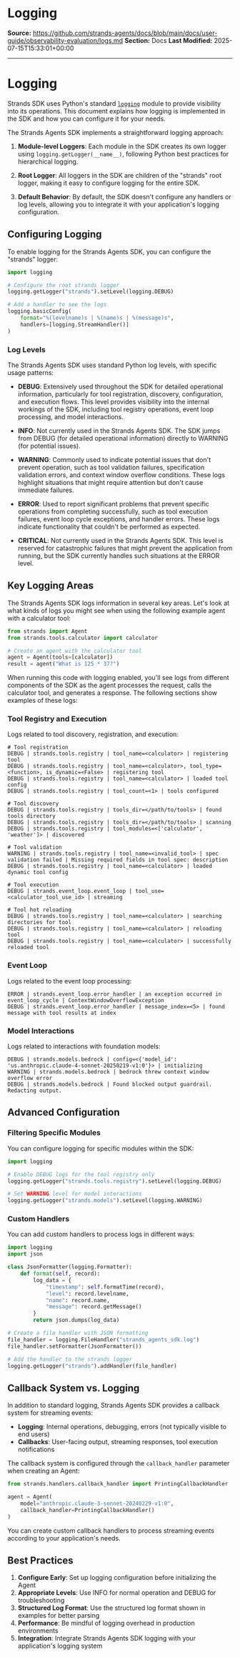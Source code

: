 # Logging

**Source:** https://github.com/strands-agents/docs/blob/main/docs/user-guide/observability-evaluation/logs.md
**Section:** Docs
**Last Modified:** 2025-07-15T15:33:01+00:00

---

# Logging

Strands SDK uses Python's standard [`logging`](https://docs.python.org/3/library/logging.html) module to provide visibility into its operations. This document explains how logging is implemented in the SDK and how you can configure it for your needs.

The Strands Agents SDK implements a straightforward logging approach:

1. **Module-level Loggers**: Each module in the SDK creates its own logger using `logging.getLogger(__name__)`, following Python best practices for hierarchical logging.

2. **Root Logger**: All loggers in the SDK are children of the "strands" root logger, making it easy to configure logging for the entire SDK.

3. **Default Behavior**: By default, the SDK doesn't configure any handlers or log levels, allowing you to integrate it with your application's logging configuration.

## Configuring Logging

To enable logging for the Strands Agents SDK, you can configure the "strands" logger:

```python
import logging

# Configure the root strands logger
logging.getLogger("strands").setLevel(logging.DEBUG)

# Add a handler to see the logs
logging.basicConfig(
    format="%(levelname)s | %(name)s | %(message)s", 
    handlers=[logging.StreamHandler()]
)
```

### Log Levels

The Strands Agents SDK uses standard Python log levels, with specific usage patterns:

- **DEBUG**: Extensively used throughout the SDK for detailed operational information, particularly for tool registration, discovery, configuration, and execution flows. This level provides visibility into the internal workings of the SDK, including tool registry operations, event loop processing, and model interactions.

- **INFO**: Not currently used in the Strands Agents SDK. The SDK jumps from DEBUG (for detailed operational information) directly to WARNING (for potential issues).

- **WARNING**: Commonly used to indicate potential issues that don't prevent operation, such as tool validation failures, specification validation errors, and context window overflow conditions. These logs highlight situations that might require attention but don't cause immediate failures.

- **ERROR**: Used to report significant problems that prevent specific operations from completing successfully, such as tool execution failures, event loop cycle exceptions, and handler errors. These logs indicate functionality that couldn't be performed as expected.

- **CRITICAL**: Not currently used in the Strands Agents SDK. This level is reserved for catastrophic failures that might prevent the application from running, but the SDK currently handles such situations at the ERROR level.

## Key Logging Areas

The Strands Agents SDK logs information in several key areas. Let's look at what kinds of logs you might see when using the following example agent with a calculator tool:

```python
from strands import Agent
from strands.tools.calculator import calculator

# Create an agent with the calculator tool
agent = Agent(tools=[calculator])
result = agent("What is 125 * 37?")
```

When running this code with logging enabled, you'll see logs from different components of the SDK as the agent processes the request, calls the calculator tool, and generates a response. The following sections show examples of these logs:

### Tool Registry and Execution

Logs related to tool discovery, registration, and execution:

```
# Tool registration
DEBUG | strands.tools.registry | tool_name=<calculator> | registering tool
DEBUG | strands.tools.registry | tool_name=<calculator>, tool_type=<function>, is_dynamic=<False> | registering tool
DEBUG | strands.tools.registry | tool_name=<calculator> | loaded tool config
DEBUG | strands.tools.registry | tool_count=<1> | tools configured

# Tool discovery
DEBUG | strands.tools.registry | tools_dir=</path/to/tools> | found tools directory
DEBUG | strands.tools.registry | tools_dir=</path/to/tools> | scanning
DEBUG | strands.tools.registry | tool_modules=<['calculator', 'weather']> | discovered

# Tool validation
WARNING | strands.tools.registry | tool_name=<invalid_tool> | spec validation failed | Missing required fields in tool spec: description
DEBUG | strands.tools.registry | tool_name=<calculator> | loaded dynamic tool config

# Tool execution
DEBUG | strands.event_loop.event_loop | tool_use=<calculator_tool_use_id> | streaming

# Tool hot reloading
DEBUG | strands.tools.registry | tool_name=<calculator> | searching directories for tool
DEBUG | strands.tools.registry | tool_name=<calculator> | reloading tool
DEBUG | strands.tools.registry | tool_name=<calculator> | successfully reloaded tool
```

### Event Loop

Logs related to the event loop processing:

```
ERROR | strands.event_loop.error_handler | an exception occurred in event_loop_cycle | ContextWindowOverflowException
DEBUG | strands.event_loop.error_handler | message_index=<5> | found message with tool results at index
```

### Model Interactions

Logs related to interactions with foundation models:

```
DEBUG | strands.models.bedrock | config=<{'model_id': 'us.anthropic.claude-4-sonnet-20250219-v1:0'}> | initializing
WARNING | strands.models.bedrock | bedrock threw context window overflow error
DEBUG | strands.models.bedrock | Found blocked output guardrail. Redacting output.
```

## Advanced Configuration

### Filtering Specific Modules

You can configure logging for specific modules within the SDK:

```python
import logging

# Enable DEBUG logs for the tool registry only
logging.getLogger("strands.tools.registry").setLevel(logging.DEBUG)

# Set WARNING level for model interactions
logging.getLogger("strands.models").setLevel(logging.WARNING)
```

### Custom Handlers

You can add custom handlers to process logs in different ways:

```python
import logging
import json

class JsonFormatter(logging.Formatter):
    def format(self, record):
        log_data = {
            "timestamp": self.formatTime(record),
            "level": record.levelname,
            "name": record.name,
            "message": record.getMessage()
        }
        return json.dumps(log_data)

# Create a file handler with JSON formatting
file_handler = logging.FileHandler("strands_agents_sdk.log")
file_handler.setFormatter(JsonFormatter())

# Add the handler to the strands logger
logging.getLogger("strands").addHandler(file_handler)
```

## Callback System vs. Logging

In addition to standard logging, Strands Agents SDK provides a callback system for streaming events:

- **Logging**: Internal operations, debugging, errors (not typically visible to end users)
- **Callbacks**: User-facing output, streaming responses, tool execution notifications

The callback system is configured through the `callback_handler` parameter when creating an Agent:

```python
from strands.handlers.callback_handler import PrintingCallbackHandler

agent = Agent(
    model="anthropic.claude-3-sonnet-20240229-v1:0",
    callback_handler=PrintingCallbackHandler()
)
```

You can create custom callback handlers to process streaming events according to your application's needs.

## Best Practices

1. **Configure Early**: Set up logging configuration before initializing the Agent
2. **Appropriate Levels**: Use INFO for normal operation and DEBUG for troubleshooting
3. **Structured Log Format**: Use the structured log format shown in examples for better parsing
4. **Performance**: Be mindful of logging overhead in production environments
5. **Integration**: Integrate Strands Agents SDK logging with your application's logging system
